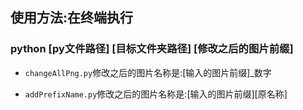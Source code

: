 ## 使用方法:在终端执行

### python [py文件路径] [目标文件夹路径] [修改之后的图片前缀]

* `changeAllPng.py`修改之后的图片名称是:[输入的图片前缀]_数字

* `addPrefixName.py`修改之后的图片名称是:[输入的图片前缀][原名称]
